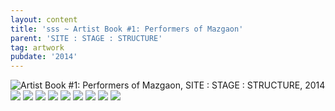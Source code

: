 ```yaml
---
layout: content
title: 'sss ~ Artist Book #1: Performers of Mazgaon'
parent: 'SITE : STAGE : STRUCTURE'
tag: artwork
pubdate: '2014'
---
```

![Artist Book #1: Performers of Mazgaon, SITE : STAGE : STRUCTURE, 2014](/assets/img/slide13.jpg)
![](/assets/img/img_2072.jpg)
![](/assets/img/img_2073.jpg)
![](/assets/img/img_2074.jpg)
![](/assets/img/img_2075.jpg)
![](/assets/img/img_2076.jpg)
![](/assets/img/img_2077.jpg)
![](/assets/img/img_2078.jpg)
![](/assets/img/img_2079.jpg)
![](/assets/img/img_2080.jpg)
